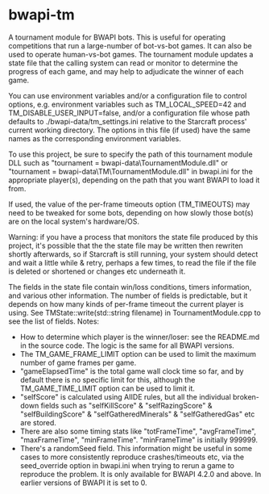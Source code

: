 # bwapi-tm
A tournament module for BWAPI bots. This is useful for operating competitions that run a large-number of bot-vs-bot games. It can also be used to operate human-vs-bot games. The tournament module updates a state file that the calling system can read or monitor to determine the progress of each game, and may help to adjudicate the winner of each game.

You can use environment variables and/or a configuration file to control options, e.g. environment variables such as TM_LOCAL_SPEED=42 and TM_DISABLE_USER_INPUT=false, and/or a configuration file whose path defaults to ./bwapi-data/tm_settings.ini relative to the Starcraft process' current working directory. The options in this file (if used) have the same names as the corresponding environment variables.

To use this project, be sure to specify the path of this tournament module DLL such as "tournament = bwapi-data\TournamentModule.dll" or "tournament = bwapi-data\TM\TournamentModule.dll" in bwapi.ini for the appropriate player(s), depending on the path that you want BWAPI to load it from.

If used, the value of the per-frame timeouts option (TM_TIMEOUTS) may need to be tweaked for some bots, depending on how slowly those bot(s) are on the local system's hardware/OS.

Warning: if you have a process that monitors the state file produced by this project, it's possible that the the state file may be written then rewriten shortly afterwards, so if Starcraft is still running, your system should detect and wait a little while & retry, perhaps a few times, to read the file if the file is deleted or shortened or changes etc underneath it.

The fields in the state file contain win/loss conditions, timers information, and various other information. The number of fields is predictable, but it depends on how many kinds of per-frame timeout the current player is using. See TMState::write(std::string filename) in TournamentModule.cpp to see the list of fields. Notes:
* How to determine which player is the winner/loser: see the README.md in the source code. The logic is the same for all BWAPI versions.
* The TM_GAME_FRAME_LIMIT option can be used to limit the maximum number of game frames per game.
* "gameElapsedTime" is the total game wall clock time so far, and by default there is no specific limit for this, although the TM_GAME_TIME_LIMIT option can be used to limit it.
* "selfScore" is calculated using AIIDE rules, but all the individual broken-down fields such as "selfKillScore" & "selfRazingScore" & "selfBuildingScore" & "selfGatheredMinerals" & "selfGatheredGas" etc are stored.
* There are also some timing stats like "totFrameTime", "avgFrameTime", "maxFrameTime", "minFrameTime". "minFrameTime" is initially 999999.
* There's a randomSeed field. This information might be useful in some cases to more consistently reproduce crashes/timeouts etc, via the seed_override option in bwapi.ini when trying to rerun a game to reproduce the problem. It is only available for BWAPI 4.2.0 and above. In earlier versions of BWAPI it is set to 0.